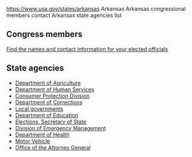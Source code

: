 

https://www.usa.gov/states/arkansas
Arkansas
Arkansas congressional members contact
Arkansas state agencies list

Congress members
----------------

[Find the names and contact information for your elected officials](https://www.usa.gov/elected-officials)

State agencies
--------------

* [Department of Agriculture](https://www.agriculture.arkansas.gov/)
* [Department of Human Services](https://humanservices.arkansas.gov/)
* [Consumer Protection Division](https://arkansasag.gov/consumer-protection/)
* [Department of Corrections](https://doc.arkansas.gov/)
* [Local governments](https://local.arkansas.gov/index.php)
* [Department of Education](https://ade.arkansas.gov/)
* [Elections, Secretary of State](https://www.sos.arkansas.gov/elections)
* [Division of Emergency Management](https://www.dps.arkansas.gov/emergency-management/adem/)
* [Department of Health](https://www.healthy.arkansas.gov/)
* [Motor Vehicle](https://www.dfa.arkansas.gov/motor-vehicle)
* [Office of the Attorney General](https://arkansasag.gov/)
